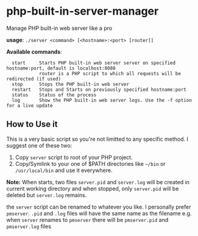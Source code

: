 # php-built-in-server-manager
Manage PHP built-in web server like a pro

**usage**: `./server <command> [<hostname>:<port> [router]]`

**Available commands**:
```
  start     Starts PHP built-in web server server on specified hostname:port, default is localhost:8080
            router is a PHP script to which all requests will be redirected (if used)
  stop      Stops the PHP built-in web server
  restart   Stops and Starts on previously specified hostname:port
  status    Status of the process
  log       Show the PHP built-in web server logs. Use the -f option for a live update
```

## How to Use it

This is a very basic script so you're not limitted to any specific method. I suggest one of these two:
 1. Copy `server` script to root of your PHP project.
 2. Copy/Symlink to your one of $PATH directories like `~/bin` or `/usr/local/bin` and use it everywhere.

**Note:** When starts, two files `server.pid` and `server.log` will be created in current working directory and when stopped, only `server.pid` will be deleted but `server.log` remains.

the `server` script can be renamed to whatever you like. I personally prefer `pmserver`.
`.pid` and `.log` files will have the same name as the filename e.g. when `server` renames to `pmserver` there will be `pmserver.pid` and `pmserver.log` files
